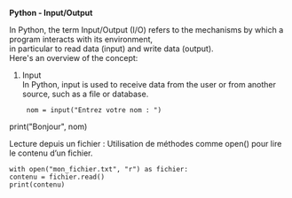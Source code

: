 **Python - Input/Output**  

In Python, the term Input/Output (I/O) refers to the mechanisms by which a program interacts with its environment,  
in particular to read data (input) and write data (output).  
Here's an overview of the concept:  

1. Input  
In Python, input is used to receive data from the user or from another source, such as a file or database.  

        nom = input("Entrez votre nom : ")
print("Bonjour", nom)

Lecture depuis un fichier : Utilisation de méthodes comme open() pour lire le contenu d’un fichier.  

    with open("mon_fichier.txt", "r") as fichier:
    contenu = fichier.read()
    print(contenu)